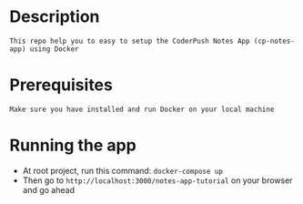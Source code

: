 # Description
`This repo help you to easy to setup the CoderPush Notes App (cp-notes-app) using Docker`

# Prerequisites
`Make sure you have installed and run Docker on your local machine`

# Running the app
- At root project, run this command: `docker-compose up`
- Then go to `http://localhost:3000/notes-app-tutorial` on your browser and go ahead

